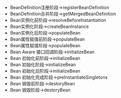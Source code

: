 - BeanDefinition注册阶段->registerBeanDefinition
- BeanDefinition合并阶段->getMergedBeanDefinition
- Bean实例化前阶段->resolveBeforeInstantiation
- Bean实例化阶段->createBeanInstance
- Bean实例化后阶段->populateBean
- Bean属性赋值前阶段->populateBean
- Bean属性赋值阶段->populateBean
- Bean Aware 接口回调阶段->initializeBean
- Bean 初始化前阶段->initializeBean
- Bean 初始化阶段->initializeBean
- Bean 初始化后阶段->initializeBean
- Bean 初始化完成阶段->preInstantiateSingletons
- Bean 销毁前阶段->destoryBean
- Bean 销毁阶段->destoryBean